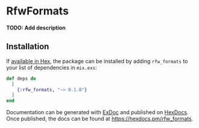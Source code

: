 # RfwFormats

**TODO: Add description**

## Installation

If [available in Hex](https://hex.pm/docs/publish), the package can be installed
by adding `rfw_formats` to your list of dependencies in `mix.exs`:

```elixir
def deps do
  [
    {:rfw_formats, "~> 0.1.0"}
  ]
end
```

Documentation can be generated with [ExDoc](https://github.com/elixir-lang/ex_doc)
and published on [HexDocs](https://hexdocs.pm). Once published, the docs can
be found at <https://hexdocs.pm/rfw_formats>.


